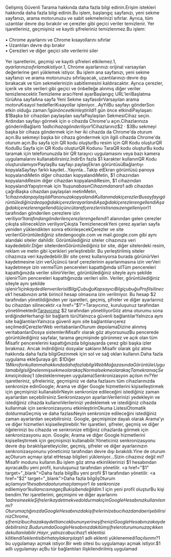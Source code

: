 Gelişmiş Güvenli Tarama hakkında daha fazla bilgi edinin.Erişim istekleri hakkında daha fazla bilgi edinin.Bu işlem, başlangıç sayfanızı, yeni sekme sayfanızı, arama motorunuzu ve sabit sekmelerinizi sıfırlar. Ayrıca, tüm uzantılar devre dışı bırakılır ve çerezler gibi geçici veriler temizlenir. Yer işaretleriniz, geçmişiniz ve kayıtlı şifreleriniz temizlenmez.Bu işlem:
          <br><br>
           • Chrome ayarlarını ve Chrome kısayollarını sıfırlar
           <br>
           • Uzantıları devre dışı bırakır
           <br>
           • Çerezleri ve diğer geçici site verilerini siler
            <br><br>
           Yer işaretlerini, geçmişi ve kayıtlı şifreleri etkilemez.$1, ayarlarınızı sıfırlamak istiyor.$1, Chrome ayarlarınızı orijinal varsayılan değerlerine geri yüklemek istiyor. Bu işlem ana sayfanızı, yeni sekme sayfanızı ve arama motorunuzu sıfırlayacak, uzantılarınızı devre dışı bırakacak ve tüm sekmelerinizin sabitlemesini kaldıracaktır. Ayrıca çerezler, içerik ve site verileri gibi geçici ve önbelleğe alınmış diğer veriler temizlenecektir.Temizleme aracıYerel ayarBaşlangıç URL'leriBaşlatma türüAna sayfaAna sayfa Yeni Sekme sayfasıdırVarsayılan arama motoruKısayol hedefleriKısayollar işleniyor…AyYılBu sayfayı gönderSon etkin olduğu zaman:$1 gün önce etkinleştirildi$1 gün önce etkindiPaylaşan: $1Başka bir cihazdan paylaşılan sayfaPaylaşılan SekmesiCihaz seçin. Ardından sayfayı görmek için o cihazda Chrome'u açın.Cihazlarınıza gönderinBağlantı $1 adlı cihaza gönderiliyor$1Cihazlarınız$2 · $3Bu sekmeyi başka bir cihaza göndermek için her iki cihazda da Chrome'da oturum açın.Bu sekmeyi başka bir cihaza göndermek için ilgili cihazda Chrome'da oturum açın.Bu sayfa için QR kodu oluşturBu resim için QR Kodu oluşturQR KoduBu Sayfa için QR Kodu oluşturQR Kodunu TaraQR kodu oluşturBu kodu taramak için telefonunuzda bir QR tarayıcı uygulamasını veya bazı kamera uygulamalarını kullanabilirsiniz.İndirEn fazla $1 karakter kullanınQR Kodu oluşturulamıyorPaylaşBu sayfayı paylaşEkran görüntüsüBağlantıyı kopyalaSayfayı farklı kaydet…Yayınla…Takip etEkran görüntüsü panoya kopyalandıMetin diğer cihazdan kopyalandıMetin, $1 cihazından kopyalandıResim diğer cihazdan kopyalandıResim, $1 cihazından kopyalandıYapıştırmak için $1 tuşuna basınCihazımdan ara$1 adlı cihazdan çağrıBaşka cihazdan paylaşılan metinMetin, $1 cihazından paylaşıldıPanonuza kopyalandıKullanımdaki çerezlerBu sayfayı görüntülediğinizde aşağıdaki çerezler ayarlandıAşağıdaki çerezler engellendiAşağıdaki çerezler engellendi (üçüncü taraf çerezleri istisnasız engelleniyor)$1 tarafından gönderilen çerezlere izin veriliyor$1 tarafından gönderilen çerezler engellendi$1 alanından gelen çerezler çıkışta silinecekİzin veriliyorÇıkışta TemizlenecekYeni çerez ayarları sayfa yeniden yüklendikten sonra etkinleşecekÇerezler ve site verileriGörüntülediğiniz sitedengoogle.com ve mail.google.com gibi aynı alandaki siteler dahildir. Görüntülediğiniz siteler cihazınıza veri kaydedebilir.Diğer sitelerdenGörüntülediğiniz bir site, diğer sitelerdeki resim, reklam ve metin gibi içerikleri yerleştirebilir. Bu yerleştirilmiş siteler cihazınıza veri kaydedebilir.Bir site çerez kullanıyorsa burada görünürVeri kaydetmesine izin verÜçüncü taraf çerezlerinin ayarlanmasına izin verVeri kaydetmeye izin vermeTüm pencereleri kapattığımda silTüm pencereleri kapattığınızda veriler silinirVeriler, görüntülediğiniz siteyle aynı şekilde işlenirTüm pencereleri kapattığınızda verileri silin. Veriler, görüntülediğiniz siteyle aynı şekilde işlenir$1 için kaydedilen verileri silBilgi Çubuğu KapsayıcıBilgi çubuğuProfil silinecek$1 hesabınızın artık birincil hesap olmasına izin verilmiyor. Bu hesap $2 tarafından yönetildiğinden yer işaretleri, geçmiş, şifreler ve diğer ayarlarınız bu cihazdan silinecektir.<a href="$1">Tarayıcınız, kuruluşunuz tarafından yönetilmektedir</a><a href="$1">Tarayıcınız</a> $2 tarafından yönetiliyorGöz atma oturumu sona erdiğindeHerhangi bir bağlantı türüYalnızca güvenli bağlantılarYalnızca aynı site bağlantılarıYalnızca güvenli aynı site bağlantılarıçerez seçilmediÇerezlerWeb veritabanlarıOturum depolamaDizine alınmış veritabanlarıDosya sistemleriMisafir olarak göz atıyorsunuzBu pencerede görüntülediğiniz sayfalar, tarama geçmişinde görünmez ve açık olan tüm Misafir pencerelerini kapattığınızda bilgisayarda çerez gibi başka izler bırakmaz. Ancak indirdiğiniz dosyalar saklanır.Misafir olarak göz atma hakkında daha fazla bilgiGezinmek için sol ve sağ okları kullanın.Daha fazla uygulama ekleŞuraya git: $1Diğer $1Mikrofon kullanma hakkında daha fazla bilgiWeb Mağazasında GörüntüleUygulama bilgisiİğnelenmiş sekme olarak açNormal sekme olarak açTam ekranı açSekme içinde aç$1 (desteklenmeyen uygulama)Senkronizasyon açılsın mı?Yer işaretleriniz, şifreleriniz, geçmişiniz ve daha fazlasını tüm cihazlarınızda senkronize edinGoogle; Arama ve diğer Google hizmetlerini kişiselleştirmek için geçmişinizi kullanabilirNeyin senkronize edileceğini istediğiniz zaman ayarlardan seçebilirsiniz.Senkronizasyon ayarlarıVerilerinizi yedekleyin ve istediğiniz cihazda kullanınVerilerinizi yedeklemek ve istediğiniz cihazda kullanmak için senkronizasyonu etkinleştirinOkuma ListesiOtomatik doldurmaGeçmiş ve daha fazlasıNeyin senkronize edileceğini istediğiniz zaman ayarlardan seçebilirsiniz. Google, geçmişinize dayalı olarak Arama'yı ve diğer hizmetleri kişiselleştirebilir.Yer işaretleri, şifreler, geçmiş ve diğer öğelerinizi bu cihazda ve senkronize ettiğiniz cihazlarda görmek için senkronizasyonu açın. Google; Arama ve diğer Google hizmetlerini kişiselleştirmek için geçmişinizi kullanabilir.Yöneticiniz senkronizasyonu devre dışı bıraktıİşaretleyiciler, geçmiş, şifreler ve diğer ayarlarınızın senkronizasyonunu yöneticiniz tarafından devre dışı bırakıldı.Yine de oturum açOturum açmayı iptal etHesap bilgileri yükleniyor…Sizin cihazınız değil mi? <a is="action-link" target="_blank">Misafir modunu</a> kullanın.Bu işlem göz atma etkinliklerinizi $1 hesabından ayıracakBu yeni profil, kuruluşunuz tarafından yönetilir. <a href="$1" target="_blank">Daha fazla bilgi</a>Bu yeni profil $1 tarafından yönetilir. <a href="$2" target="_blank">Daha fazla bilgi</a>İşOturum açılamıyor$1 hesabında oturum açılamıyor$1 ile senkronize edilemiyor$1 kullanıcısına geçBu kişi ben değildim.$1 için yeni profil oluşturBu kişi bendim.Yer işaretlerimi, geçmişimi ve diğer ayarlarımı $1 adresine ekleŞifreleri kaydetmek ve doldurmak için Google Hesabınız kullanılsın mı?Oturum açtığınızda Google Hesabınızdaki şifrelerinize bu cihazdan da erişebilirsinizChrome, şifrenizi bu cihaza kaydetti ancak bunun yerine şifrenizi Google Hesabınıza kaydedebilirsiniz. Bu durumda Google Hesabınızdaki tüm şifreler oturumunuz açıkken de kullanılabilir.Hayır, yalnızca bu cihaz$1 eklentisi kilitlendi$1 eklentisi bir hatayla karşılaştı$1 adlı eklenti yüklenemedi$1 açılsın mı?$1 bu uygulamayı açmak istiyor.Bir web sitesi bu uygulamayı açmak istiyor.$1 adlı uygulamayı açBu tür bağlantıları ilişkilendirilmiş uygulamad